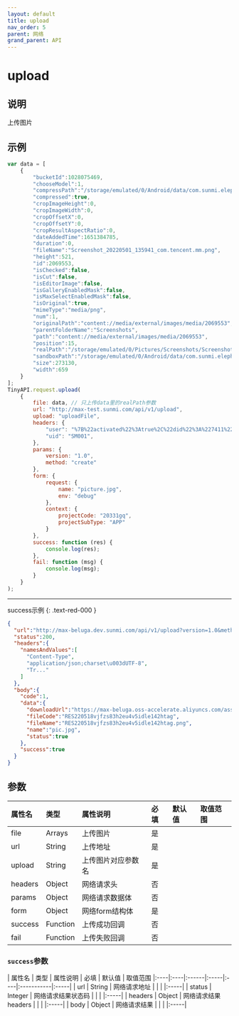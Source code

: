 ```yaml
---
layout: default
title: upload
nav_order: 5
parent: 网络
grand_parent: API
---
```


# upload

## 说明
上传图片

## 示例
```javascript
var data = [
    {
        "bucketId":1028075469,
        "chooseModel":1,
        "compressPath":"/storage/emulated/0/Android/data/com.sunmi.elephant.yzk/cache/luban_disk_ca...",
        "compressed":true,
        "cropImageHeight":0,
        "cropImageWidth":0,
        "cropOffsetX":0,
        "cropOffsetY":0,
        "cropResultAspectRatio":0,
        "dateAddedTime":1651384785,
        "duration":0,
        "fileName":"Screenshot_20220501_135941_com.tencent.mm.png",
        "height":521,
        "id":2069553,
        "isChecked":false,
        "isCut":false,
        "isEditorImage":false,
        "isGalleryEnabledMask":false,
        "isMaxSelectEnabledMask":false,
        "isOriginal":true,
        "mimeType":"media/png",
        "num":1,
        "originalPath":"content://media/external/images/media/2069553",
        "parentFolderName":"Screenshots",
        "path":"content://media/external/images/media/2069553",
        "position":15,
        "realPath":"/storage/emulated/0/Pictures/Screenshots/Screenshot_20220501_135941_com.ten...",
        "sandboxPath":"/storage/emulated/0/Android/data/com.sunmi.elephant.yzk/cache/luban_disk_ca...",
        "size":273130,
        "width":659
    }
];
TinyAPI.request.upload(
    {
        file: data, // 只上传data里的realPath参数
        url: "http://max-test.sunmi.com/api/v1/upload",
        upload: "uploadFile",
        headers: {
            "user": "%7B%22activated%22%3Atrue%2C%22did%22%3A%227411%22%2C%22",
            "uid": "SM001",
        },
        params: {
            version: "1.0",
            method: "create"
        },
        form: {
            request: {
                name: "picture.jpg",
                env: "debug"
            },
            context: {
                projectCode: "20331gq",
                projectSubType: "APP"
            }
        },
        success: function (res) {
            console.log(res);
        },
        fail: function (msg) {
            console.log(msg);
        }
    }
);
```
---
success示例
{: .text-red-000 }
```json
{
  "url":"http://max-beluga.dev.sunmi.com/api/v1/upload?version=1.0&method=upload&pat...",
  "status":200,
  "headers":{
    "namesAndValues":[
      "Content-Type",
      "application/json;charset\u003dUTF-8",
      "Tr..."
    ]
  },
  "body":{
    "code":1,
    "data":{
      "downloadUrl":"https://max-beluga.oss-accelerate.aliyuncs.com/assets/develop/static/TNT220...",
      "fileCode":"RES220518vjfzs83h2eu4v5idle142htag",
      "fileName":"RES220518vjfzs83h2eu4v5idle142htag.png",
      "name":"pic.jpg",
      "status":true
    },
    "success":true
  }
}
```

## 参数

| 属性名     | 类型       | 属性说明      | 必填  | 默认值   | 取值范围                 |
|:--------|:---------|:----------|:----|:------|:---------------------|
| file    | Arrays   | 上传图片      | 是   |       |  |
| url     | String   | 上传地址      | 是   |       |           |
| upload  | String   | 上传图片对应参数名 | 是   |       |           |
| headers | Object   | 网络请求头     | 否   |       |   |
| params  | Object   | 网络请求数据体   | 否   |       |   |
| form    | Object   | 网络form结构体 | 是   |       |   |
| success | Function | 上传成功回调    | 否   |       |   |
| fail    | Function | 上传失败回调    | 否   |       |   |

### `success`参数

| 属性名     | 类型       | 属性说明      | 必填  | 默认值   | 取值范围
|:----|:----|:------|:-----|:----|:-----------|:-----|
| url | String | 网络请求地址 |  |  | |:-----|
| status | Integer | 网络请求结果状态码 |  |  | |:-----|
| headers | Object | 网络请求结果headers |  |  |  |:-----|
| body | Object | 网络请求结果 |  |  |  |:-----|